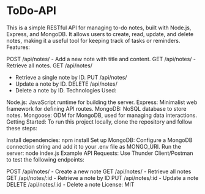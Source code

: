 # ToDo-API

This is a simple RESTful API for managing to-do notes, built with Node.js, Express, and MongoDB. It allows users to create, read, update, and delete notes, making it a useful tool for keeping track of tasks or reminders.
Features:

POST /api/notes/ - Add a new note with title and content.
GET /api/notes/ - Retrieve all notes.
GET /api/notes/

- Retrieve a single note by ID.
  PUT /api/notes/
- Update a note by ID.
  DELETE /api/notes/
- Delete a note by ID.
  Technologies Used:

Node.js: JavaScript runtime for building the server.
Express: Minimalist web framework for defining API routes.
MongoDB: NoSQL database to store notes.
Mongoose: ODM for MongoDB, used for managing data interactions.
Getting Started: To run this project locally, clone the repository and follow these steps:

Install dependencies: npm install
Set up MongoDB: Configure a MongoDB connection string and add it to your .env file as MONGO_URI.
Run the server: node index.js
Example API Requests: Use Thunder Client/Postman to test the following endpoints:

POST /api/notes/ - Create a new note
GET /api/notes/ - Retrieve all notes
GET /api/notes/:id - Retrieve a note by ID
PUT /api/notes/:id - Update a note
DELETE /api/notes/:id - Delete a note
License: MIT
